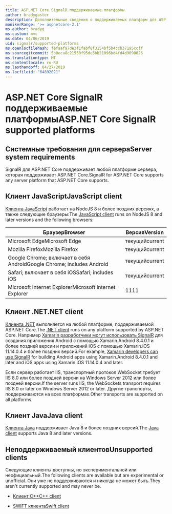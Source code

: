 ```yaml
---
title: ASP.NET Core SignalR поддерживаемые платформы
author: bradygaster
description: Дополнительные сведения о поддерживаемых платформ для ASP.NET Core SignalR.
monikerRange: '>= aspnetcore-2.1'
ms.author: bradyg
ms.custom: mvc
ms.date: 04/06/2019
uid: signalr/supported-platforms
ms.openlocfilehash: fefaaf97de3f1fabf8f3154bf5b4ccb37195ccff
ms.sourcegitcommit: 5b0eca8c21550f95de3bb21096bd4fd4d9098026
ms.translationtype: MT
ms.contentlocale: ru-RU
ms.lasthandoff: 04/27/2019
ms.locfileid: "64892021"
---
```

# <a name="aspnet-core-signalr-supported-platforms"></a><span data-ttu-id="12209-103">ASP.NET Core SignalR поддерживаемые платформы</span><span class="sxs-lookup"><span data-stu-id="12209-103">ASP.NET Core SignalR supported platforms</span></span>

## <a name="server-system-requirements"></a><span data-ttu-id="12209-104">Системные требования для сервера</span><span class="sxs-lookup"><span data-stu-id="12209-104">Server system requirements</span></span>

<span data-ttu-id="12209-105">SignalR для ASP.NET Core поддерживает любой платформе сервера, которая поддерживает ASP.NET Core.</span><span class="sxs-lookup"><span data-stu-id="12209-105">SignalR for ASP.NET Core supports any server platform that ASP.NET Core supports.</span></span>

## <a name="javascript-client"></a><span data-ttu-id="12209-106">Клиент JavaScript</span><span class="sxs-lookup"><span data-stu-id="12209-106">JavaScript client</span></span>

<span data-ttu-id="12209-107">[Клиента JavaScript](https://www.npmjs.com/package/@aspnet/signalr) работает на NodeJS 8 и более поздних версиях, а также следующие браузеры:</span><span class="sxs-lookup"><span data-stu-id="12209-107">The [JavaScript client](https://www.npmjs.com/package/@aspnet/signalr) runs on NodeJS 8 and later versions and the following browsers:</span></span>

| <span data-ttu-id="12209-108">Браузер</span><span class="sxs-lookup"><span data-stu-id="12209-108">Browser</span></span>                         | <span data-ttu-id="12209-109">Версия</span><span class="sxs-lookup"><span data-stu-id="12209-109">Version</span></span> |
| ------------------------------- | ------- |
| <span data-ttu-id="12209-110">Microsoft Edge</span><span class="sxs-lookup"><span data-stu-id="12209-110">Microsoft Edge</span></span>                  | <span data-ttu-id="12209-111">текущий</span><span class="sxs-lookup"><span data-stu-id="12209-111">current</span></span> |
| <span data-ttu-id="12209-112">Mozilla Firefox</span><span class="sxs-lookup"><span data-stu-id="12209-112">Mozilla Firefox</span></span>                 | <span data-ttu-id="12209-113">текущий</span><span class="sxs-lookup"><span data-stu-id="12209-113">current</span></span> |
| <span data-ttu-id="12209-114">Google Chrome; включает в себя Android</span><span class="sxs-lookup"><span data-stu-id="12209-114">Google Chrome; includes Android</span></span> | <span data-ttu-id="12209-115">текущий</span><span class="sxs-lookup"><span data-stu-id="12209-115">current</span></span> |
| <span data-ttu-id="12209-116">Safari; включает в себя iOS</span><span class="sxs-lookup"><span data-stu-id="12209-116">Safari; includes iOS</span></span>            | <span data-ttu-id="12209-117">текущий</span><span class="sxs-lookup"><span data-stu-id="12209-117">current</span></span> |
| <span data-ttu-id="12209-118">Microsoft Internet Explorer</span><span class="sxs-lookup"><span data-stu-id="12209-118">Microsoft Internet Explorer</span></span>     | <span data-ttu-id="12209-119">11</span><span class="sxs-lookup"><span data-stu-id="12209-119">11</span></span>      |
 
## <a name="net-client"></a><span data-ttu-id="12209-120">Клиент .NET</span><span class="sxs-lookup"><span data-stu-id="12209-120">.NET client</span></span>

<span data-ttu-id="12209-121">[Клиента .NET](https://www.nuget.org/packages/Microsoft.AspNetCore.SignalR/) выполняется на любой платформе, поддерживаемой ASP.NET Core.</span><span class="sxs-lookup"><span data-stu-id="12209-121">The [.NET client](https://www.nuget.org/packages/Microsoft.AspNetCore.SignalR/) runs on any platform supported by ASP.NET Core.</span></span> <span data-ttu-id="12209-122">Например [Xamarin разработчики могут использовать SignalR](https://github.com/aspnet/Announcements/issues/305) для создания приложения Android с помощью Xamarin.Android 8.4.0.1 и более поздней версии и приложений iOS с помощью Xamarin.iOS 11.14.0.4 и более поздних версий.</span><span class="sxs-lookup"><span data-stu-id="12209-122">For example, [Xamarin developers can use SignalR](https://github.com/aspnet/Announcements/issues/305) for building Android apps using Xamarin.Android 8.4.0.1 and later and iOS apps using Xamarin.iOS 11.14.0.4 and later.</span></span>

<span data-ttu-id="12209-123">Если сервер работает IIS, транспортный протокол WebSocket требует IIS 8.0 или более поздней версии на Windows Server 2012 или более поздней версии.</span><span class="sxs-lookup"><span data-stu-id="12209-123">If the server runs IIS, the WebSockets transport requires IIS 8.0 or later on Windows Server 2012 or later.</span></span> <span data-ttu-id="12209-124">Другие транспорты, поддерживаются на всех платформах.</span><span class="sxs-lookup"><span data-stu-id="12209-124">Other transports are supported on all platforms.</span></span>

## <a name="java-client"></a><span data-ttu-id="12209-125">Клиент Java</span><span class="sxs-lookup"><span data-stu-id="12209-125">Java client</span></span>

<span data-ttu-id="12209-126">[Клиента Java](https://search.maven.org/artifact/com.microsoft.aspnet/signalr) поддерживает Java 8 и более поздних версий.</span><span class="sxs-lookup"><span data-stu-id="12209-126">The [Java client](https://search.maven.org/artifact/com.microsoft.aspnet/signalr) supports Java 8 and later versions.</span></span>

## <a name="unsupported-clients"></a><span data-ttu-id="12209-127">Неподдерживаемый клиентов</span><span class="sxs-lookup"><span data-stu-id="12209-127">Unsupported clients</span></span>

<span data-ttu-id="12209-128">Следующие клиенты доступны, но экспериментальной или неофициальный.</span><span class="sxs-lookup"><span data-stu-id="12209-128">The following clients are available but are experimental or unofficial.</span></span> <span data-ttu-id="12209-129">Они уже не поддерживаются и никогда не может быть.</span><span class="sxs-lookup"><span data-stu-id="12209-129">They aren't currently supported and may never be.</span></span>

* [<span data-ttu-id="12209-130">Клиент C++</span><span class="sxs-lookup"><span data-stu-id="12209-130">C++ client</span></span>](https://github.com/aspnet/SignalR/tree/master/clients/cpp)

* [<span data-ttu-id="12209-131">SWIFT клиента</span><span class="sxs-lookup"><span data-stu-id="12209-131">Swift client</span></span>](https://github.com/moozzyk/SignalR-Client-Swift)
